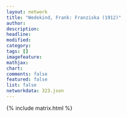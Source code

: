 ```yaml
---
layout: network
title: "Wedekind, Frank: Franziska (1912)"
author:
description:
headline:
modified:
category:
tags: []
imagefeature: 
mathjax: 
chart: 
comments: false
featured: false
list: false
networkdata: 323.json
---
```

{% include matrix.html %}
